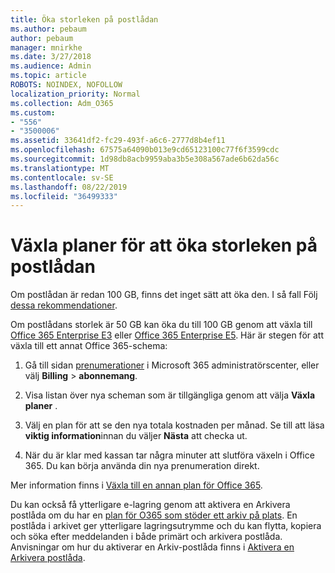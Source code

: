 ```yaml
---
title: Öka storleken på postlådan
ms.author: pebaum
author: pebaum
manager: mnirkhe
ms.date: 3/27/2018
ms.audience: Admin
ms.topic: article
ROBOTS: NOINDEX, NOFOLLOW
localization_priority: Normal
ms.collection: Adm_O365
ms.custom:
- "556"
- "3500006"
ms.assetid: 33641df2-fc29-493f-a6c6-2777d8b4ef11
ms.openlocfilehash: 67575a64090b013e9cd65123100c77f6f3599cdc
ms.sourcegitcommit: 1d98db8acb9959aba3b5e308a567ade6b62da56c
ms.translationtype: MT
ms.contentlocale: sv-SE
ms.lasthandoff: 08/22/2019
ms.locfileid: "36499333"
---
```

# <a name="switch-plans-to-increase-mailbox-size"></a>Växla planer för att öka storleken på postlådan

Om postlådan är redan 100 GB, finns det inget sätt att öka den. I så fall Följ [dessa rekommendationer](https://support.office.com/client/e57572ff-0ba7-4782-ba5d-cdac3142ea71).
  
Om postlådans storlek är 50 GB kan öka du till 100 GB genom att växla till [Office 365 Enterprise E3](https://products.office.com/business/office-365-enterprise-e3-business-software) eller [Office 365 Enterprise E5](https://products.office.com/business/office-365-enterprise-e5-business-software). Här är stegen för att växla till ett annat Office 365-schema:
  
1. Gå till sidan [prenumerationer](https://go.microsoft.com/fwlink/p/?linkid=842054) i Microsoft 365 administratörscenter, eller välj **Billing** \> **abonnemang**.

2. Visa listan över nya scheman som är tillgängliga genom att välja **Växla planer** .

3. Välj en plan för att se den nya totala kostnaden per månad. Se till att läsa **viktig information**innan du väljer **Nästa** att checka ut.

4. När du är klar med kassan tar några minuter att slutföra växeln i Office 365. Du kan börja använda din nya prenumeration direkt.

Mer information finns i [Växla till en annan plan för Office 365](https://support.office.com/article/73318661-8f33-478b-bcc7-fb8d69dbb22a).
  
Du kan också få ytterligare e-lagring genom att aktivera en Arkivera postlåda om du har en [plan för O365 som stöder ett arkiv på plats](https://docs.microsoft.com/office365/servicedescriptions/exchange-online-archiving-service-description/exchange-online-archiving-service-description).  En postlåda i arkivet ger ytterligare lagringsutrymme och du kan flytta, kopiera och söka efter meddelanden i både primärt och arkivera postlåda. Anvisningar om hur du aktiverar en Arkiv-postlåda finns i [Aktivera en Arkivera postlåda](https://docs.microsoft.com/office365/securitycompliance/enable-archive-mailboxes).
